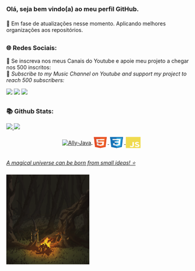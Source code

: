 <h3> Olá, seja bem vindo(a) ao meu perfil GitHub. </h3>  
<h4></h4>   

🚧 Em fase de atualizações nesse momento. Aplicando melhores organizações aos repositórios.

## 
  
<h3> 🌐 Redes Sociais: <br></h3> 

<div>  

 🤍 Se inscreva nos meus Canais do Youtube e apoie meu projeto a chegar nos 500 inscritos: <br>
 🤍 <i> Subscribe to my Music Channel on Youtube and support my project to reach 500 subscribers: <br></i>
 
   <a href="https://www.youtube.com/@lofi_sleep" target="_blank"><img src="https://img.shields.io/badge/YouTube-FF0000?style=for-the-badge&logo=youtube&logoColor=white" target="_blank"></a>
   <a href="https://www.linkedin.com/in/alianeamaral/" target="_blank"><img src="https://img.shields.io/badge/-LinkedIn-%230077B5?style=for-the-badge&logo=linkedin&logoColor=white" target="_blank"></a>
   <a href = "https://mail.google.com/mail/?view=cm&fs=1&to=aliane.eamaral@gmail.com"><img src="https://img.shields.io/badge/Gmail-D14836?style=for-the-badge&logo=gmail&logoColor=white" target="_blank"></a>
 
##
 
<h3> 📚 Github Stats: <br></h3>
  
<div>
  <a href="[https://github.com/AlianeAmaral](https://github.com/AlianeAmaral)"> 
  <img height="170em" src="https://github-readme-stats.vercel.app/api?username=AlianeAmaral&show_icons=true&theme=tokyonight&include_all_commits=true&count_private=true"/>
  <img height="150em" src="https://github-readme-stats.vercel.app/api/top-langs/?username=AlianeAmaral&layout=compact&langs_count=16&theme=tokyonight"/>
</div>

<br>
  
<div align="center" style="display: inline_block">
  <img align="center" alt="Ally-Java" height="40" width="50" src="https://cdn.jsdelivr.net/gh/devicons/devicon/icons/java/java-original.svg" />
  <img align="center" alt="Ally-HTML" height="30" width="40" src="https://raw.githubusercontent.com/devicons/devicon/master/icons/html5/html5-original.svg">
  <img align="center" alt="Ally-CSS" height="30" width="40" src="https://raw.githubusercontent.com/devicons/devicon/master/icons/css3/css3-original.svg">
  <img align="center" alt="Ally-Js" height="30" width="40" src="https://raw.githubusercontent.com/devicons/devicon/master/icons/javascript/javascript-plain.svg">
</div>
    
## 

 <i> A magical universe can be born from small ideas! ⭐️</i> <br> <br>
 <img src="https://github.com/AlianeAmaral/AlianeAmaral/blob/main/Fire-Pixel.gif" width="220">

##
  
 
